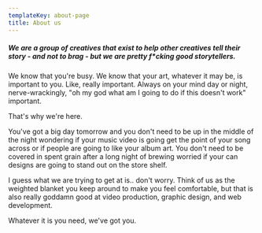```yaml
---
templateKey: about-page
title: About us
---
```

##### **We are a group of creatives that exist to help other creatives tell their story - and not to brag - but we are pretty f*cking good storytellers.**

We know that you're busy. We know that your art, whatever it may be, is important to you. Like, really important. Always on your mind day or night, nerve-wrackingly, "oh my god what am I going to do if this doesn't work" important.

That's why we're here.

You've got a big day tomorrow and you don't need to be up in the middle of the night wondering if your music video is going get the point of your song across or if people are going to like your album art. You don't need to be covered in spent grain after a long night of brewing worried if your can designs are going to stand out on the store shelf.

I guess what we are trying to get at is.. don't worry. Think of us as the weighted blanket you keep around to make you feel comfortable, but that is also really goddamn good at video production, graphic design, and web development.

Whatever it is you need, we've got you.
